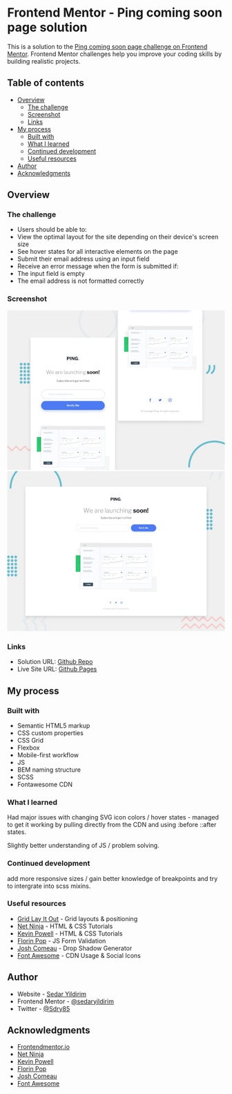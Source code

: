 # Frontend Mentor - Ping coming soon page solution

This is a solution to the [Ping coming soon page challenge on Frontend Mentor](https://www.frontendmentor.io/challenges/ping-single-column-coming-soon-page-5cadd051fec04111f7b848da). Frontend Mentor challenges help you improve your coding skills by building realistic projects. 

## Table of contents

- [Overview](#overview)
  - [The challenge](#the-challenge)
  - [Screenshot](#screenshot)
  - [Links](#links)
- [My process](#my-process)
  - [Built with](#built-with)
  - [What I learned](#what-i-learned)
  - [Continued development](#continued-development)
  - [Useful resources](#useful-resources)
- [Author](#author)
- [Acknowledgments](#acknowledgments)

## Overview

### The challenge

- Users should be able to:
- View the optimal layout for the site depending on their device's screen size
- See hover states for all interactive elements on the page
- Submit their email address using an input field
- Receive an error message when the form is submitted if:
- The input field is empty
- The email address is not formatted correctly


### Screenshot

![](./images/mobile_ss.jpg)
![](./images/desktop_ss.jpg)

### Links

- Solution URL: [Github Repo](https://github.com/sedaryildirim/ping-single-column-coming-soon)
- Live Site URL: [Github Pages](https://sedaryildirim.github.io/ping-single-column-coming-soon/)

## My process

### Built with

- Semantic HTML5 markup
- CSS custom properties
- CSS Grid
- Flexbox
- Mobile-first workflow
- JS
- BEM naming structure
- SCSS
- Fontawesome CDN

### What I learned

Had major issues with changing SVG icon colors / hover states - managed to get it working by
pulling directly from the CDN and using :before ::after states.

Slightly better understanding of JS / problem solving.

### Continued development

add more responsive sizes / gain better knowledge of breakpoints and try to intergrate into 
scss mixins.

### Useful resources

- [Grid Lay It Out](https://grid.layoutit.com/) - Grid layouts & positioning
- [Net Ninja](https://www.youtube.com/thenetninja) - HTML & CSS Tutorials
- [Kevin Powell](https://www.youtube.com/kevinpowell) - HTML & CSS Tutorials
- [Florin Pop](https://www.youtube.com/florinpop) - JS Form Validation
- [Josh Comeau](https://www.joshwcomeau.com/) - Drop Shadow Generator
- [Font Awesome](https://fontawesome.com/) - CDN Usage & Social Icons

## Author

- Website - [Sedar Yildirim](https://github.com/sedaryildirim)
- Frontend Mentor - [@sedaryildirim](https://www.frontendmentor.io/profile/sedaryildirim)
- Twitter - [@Sdry85](https://www.twitter.com/sdry85)

## Acknowledgments

- [Frontendmentor.io](https://www.frontendmentor.io/)
- [Net Ninja](https://www.youtube.com/thenetninja)
- [Kevin Powell](https://www.youtube.com/kevinpowell)
- [Florin Pop](https://www.youtube.com/florinpop)
- [Josh Comeau](https://www.joshwcomeau.com/)
- [Font Awesome](https://fontawesome.com/)